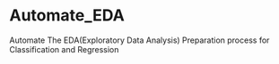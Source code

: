# Automate_EDA
Automate The EDA(Exploratory Data Analysis) Preparation process for Classification and Regression
